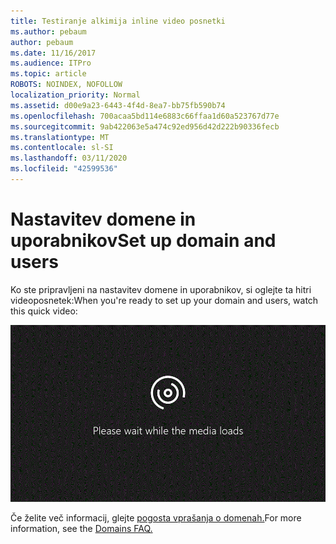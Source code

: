 ```yaml
---
title: Testiranje alkimija inline video posnetki
ms.author: pebaum
author: pebaum
ms.date: 11/16/2017
ms.audience: ITPro
ms.topic: article
ROBOTS: NOINDEX, NOFOLLOW
localization_priority: Normal
ms.assetid: d00e9a23-6443-4f4d-8ea7-bb75fb590b74
ms.openlocfilehash: 700acaa5bd114e6883c66ffaa1d60a523767d77e
ms.sourcegitcommit: 9ab422063e5a474c92ed956d42d222b90336fecb
ms.translationtype: MT
ms.contentlocale: sl-SI
ms.lasthandoff: 03/11/2020
ms.locfileid: "42599536"
---
```

# <a name="set-up-domain-and-users"></a><span data-ttu-id="6c5c6-102">Nastavitev domene in uporabnikov</span><span class="sxs-lookup"><span data-stu-id="6c5c6-102">Set up domain and users</span></span>

<span data-ttu-id="6c5c6-103">Ko ste pripravljeni na nastavitev domene in uporabnikov, si oglejte ta hitri videoposnetek:</span><span class="sxs-lookup"><span data-stu-id="6c5c6-103">When you're ready to set up your domain and users, watch this quick video:</span></span>
  
![Vaš brskalnik ne podpira videa.](media/MSN_Video_Widget.gif)
  
<span data-ttu-id="6c5c6-106">Če želite več informacij, glejte [pogosta vprašanja o domenah.](https://docs.microsoft.com/office365/admin/setup/domains-faq)</span><span class="sxs-lookup"><span data-stu-id="6c5c6-106">For more information, see the [Domains FAQ.](https://docs.microsoft.com/office365/admin/setup/domains-faq)</span></span>